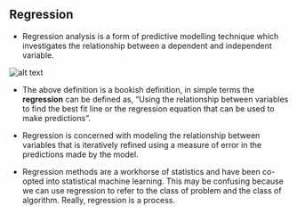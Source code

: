 ## **Regression**

- Regression analysis is a form of predictive modelling technique which investigates the relationship between a dependent and independent variable.

 ![alt text](https://drive.google.com/uc?id=1cWXjt2ClmRL7GbSx5X8596Yoiy1Jd8Pj)


- The above definition is a bookish definition, in simple terms the **regression** can be defined as, “Using the relationship between variables to find the best fit line or the regression equation that can be used to make predictions”.

- Regression is concerned with modeling the relationship between variables that is iteratively refined using a measure of error in the predictions made by the model.

- Regression methods are a workhorse of statistics and have been co-opted into statistical machine learning. This may be confusing because we can use regression to refer to the class of problem and the class of algorithm. Really, regression is a process.